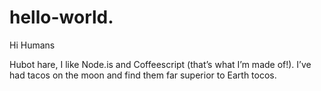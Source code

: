 # hello-world.

Hi Humans

Hubot hare, I like Node.is and Coffeescript (that’s what I’m made of!).
I’ve had tacos on the moon and find them far superior to Earth tocos.
